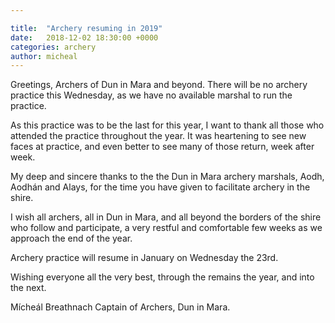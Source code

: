 ```yaml
---

title:  "Archery resuming in 2019"
date:   2018-12-02 18:30:00 +0000
categories: archery
author: micheal
---
```

Greetings, Archers of Dun in Mara and beyond. There will be no archery practice this Wednesday, as we have no available marshal to run the practice. 

As this practice was to be the last for this year, I want to thank all those who attended the practice throughout the year. It was heartening to see new faces at practice, and even better to see many of those return, week after week.

My deep and sincere thanks to the the Dun in Mara archery marshals, Aodh, Aodhán and Alays, for the time you have given to facilitate archery in the shire.

I wish all archers, all in Dun in Mara, and all beyond the borders of the shire who follow and participate, a very restful and comfortable few weeks as we approach the end of the year.

Archery practice will resume in January on Wednesday the 23rd.

Wishing everyone all the very best, through the remains the year, and into the next.

Mícheál Breathnach
Captain of Archers, Dun in Mara.